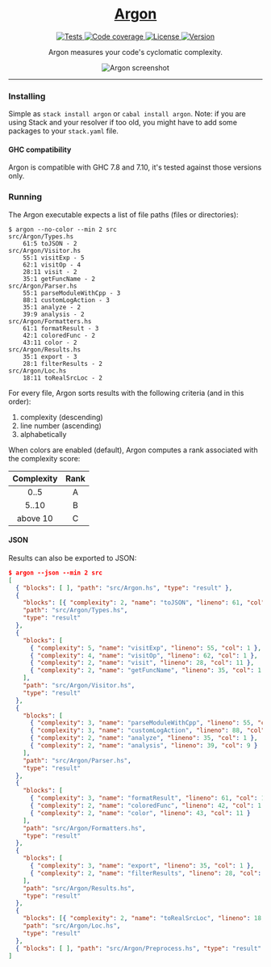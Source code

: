 <h1 align="center">
    <a href="https://github.com/rubik/argon">
        Argon
    </a>
</h1>

<p align="center">
    <a href="https://travis-ci.org/rubik/argon">
        <img alt="Tests"
             src="https://img.shields.io/travis/rubik/argon.svg?style=flat-square">
    </a>
    <a href="https://coveralls.io/github/rubik/argon">
        <img alt="Code coverage"
             src="https://img.shields.io/coveralls/rubik/argon.svg?style=flat-square">
    </a>
    <a href="https://github.com/rubik/argon/blob/master/LICENSE">
        <img alt="License"
             src="https://img.shields.io/badge/license-ISC-blue.svg?style=flat-square">
    </a>
    <a href="https://hackage.haskell.org/package/argon">
        <img alt="Version"
             src="https://img.shields.io/hackage/v/argon.svg?label=version&amp;style=flat-square">
    </a>
</p>

<p align="center">
    Argon measures your code's cyclomatic complexity.
</p>

<p align="center">
    <img alt="Argon screenshot"
         src="https://cloud.githubusercontent.com/assets/238549/10644166/5a0f5efc-7827-11e5-9b29-6e7bcccb2345.png">
</p>

<hr>

### Installing

Simple as ``stack install argon`` or ``cabal install argon``.
Note: if you are using Stack and your resolver if too old, you might have to
add some packages to your `stack.yaml` file.

#### GHC compatibility

Argon is compatible with GHC 7.8 and 7.10, it's tested against those versions
only.

### Running

The Argon executable expects a list of file paths (files or directories):

    $ argon --no-color --min 2 src
    src/Argon/Types.hs
        61:5 toJSON - 2
    src/Argon/Visitor.hs
        55:1 visitExp - 5
        62:1 visitOp - 4
        28:11 visit - 2
        35:1 getFuncName - 2
    src/Argon/Parser.hs
        55:1 parseModuleWithCpp - 3
        88:1 customLogAction - 3
        35:1 analyze - 2
        39:9 analysis - 2
    src/Argon/Formatters.hs
        61:1 formatResult - 3
        42:1 coloredFunc - 2
        43:11 color - 2
    src/Argon/Results.hs
        35:1 export - 3
        28:1 filterResults - 2
    src/Argon/Loc.hs
        18:11 toRealSrcLoc - 2

For every file, Argon sorts results with the following criteria (and in this
order):

1. complexity (descending)
2. line number (ascending)
3. alphabetically

When colors are enabled (default), Argon computes a rank associated with the
complexity score:

| Complexity | Rank |
|:----------:|:----:|
|    0..5    |   A  |
|    5..10   |   B  |
|  above 10  |   C  |


#### JSON

Results can also be exported to JSON:
```json
$ argon --json --min 2 src
[
  { "blocks": [ ], "path": "src/Argon.hs", "type": "result" },
  {
    "blocks": [{ "complexity": 2, "name": "toJSON", "lineno": 61, "col": 5 }],
    "path": "src/Argon/Types.hs",
    "type": "result"
  },
  {
    "blocks": [
      { "complexity": 5, "name": "visitExp", "lineno": 55, "col": 1 },
      { "complexity": 4, "name": "visitOp", "lineno": 62, "col": 1 },
      { "complexity": 2, "name": "visit", "lineno": 28, "col": 11 },
      { "complexity": 2, "name": "getFuncName", "lineno": 35, "col": 1 }
    ],
    "path": "src/Argon/Visitor.hs",
    "type": "result"
  },
  {
    "blocks": [
      { "complexity": 3, "name": "parseModuleWithCpp", "lineno": 55, "col": 1 },
      { "complexity": 3, "name": "customLogAction", "lineno": 88, "col": 1 },
      { "complexity": 2, "name": "analyze", "lineno": 35, "col": 1 },
      { "complexity": 2, "name": "analysis", "lineno": 39, "col": 9 }
    ],
    "path": "src/Argon/Parser.hs",
    "type": "result"
  },
  {
    "blocks": [
      { "complexity": 3, "name": "formatResult", "lineno": 61, "col": 1 },
      { "complexity": 2, "name": "coloredFunc", "lineno": 42, "col": 1 },
      { "complexity": 2, "name": "color", "lineno": 43, "col": 11 }
    ],
    "path": "src/Argon/Formatters.hs",
    "type": "result"
  },
  {
    "blocks": [
      { "complexity": 3, "name": "export", "lineno": 35, "col": 1 },
      { "complexity": 2, "name": "filterResults", "lineno": 28, "col": 1 }
    ],
    "path": "src/Argon/Results.hs",
    "type": "result"
  },
  {
    "blocks": [{ "complexity": 2, "name": "toRealSrcLoc", "lineno": 18, "col": 11 }],
    "path": "src/Argon/Loc.hs",
    "type": "result"
  },
  { "blocks": [ ], "path": "src/Argon/Preprocess.hs", "type": "result" }
]
```
